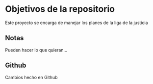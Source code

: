 # Objetivos de la repositorio

Este proyecto se encarga de manejar los planes de la liga de la justicia


## Notas
Pueden hacer lo que quieran...

## Github
Cambios hecho en Github
